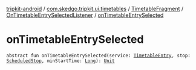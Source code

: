 [tripkit-android](../../../index.md) / [com.skedgo.tripkit.ui.timetables](../../index.md) / [TimetableFragment](../index.md) / [OnTimetableEntrySelectedListener](index.md) / [onTimetableEntrySelected](./on-timetable-entry-selected.md)

# onTimetableEntrySelected

`abstract fun onTimetableEntrySelected(service: `[`TimetableEntry`](../../../com.skedgo.tripkit.ui.model/-timetable-entry/index.md)`, stop: `[`ScheduledStop`](../../../com.skedgo.tripkit.common.model/-scheduled-stop/index.md)`, minStartTime: `[`Long`](https://kotlinlang.org/api/latest/jvm/stdlib/kotlin/-long/index.html)`): `[`Unit`](https://kotlinlang.org/api/latest/jvm/stdlib/kotlin/-unit/index.html)